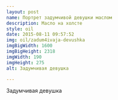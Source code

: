 ```yaml
---
layout: post
name: Портрет задумчивой девушки маслом
description: Масло на холсте
style: oil
date: 2015-08-11 09:57:52
img: oil/zadum4ivaja-devushka
imgBigWidth: 1600
imgBigHeight: 2318
imgWidth: 190
imgHeight: 275
alt: Задумчивая девушка

---
```


Задумчивая девушка
